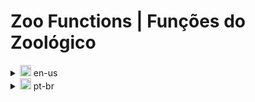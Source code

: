 # Zoo Functions | Funções do Zoológico

<details> 
<summary> <img src="https://hatscripts.github.io/circle-flags/flags/us.svg" width="18"> en-us </summary>

Wellcome! This is an app I developed at the end of my first section at [Trybe](https://www.betrybe.com/), using JavaScript!

### About the project
During the first section, I learned how to use high order functions (HOFs), tests using jest and everything about JavaScript. In order to put into practice all the concepts learned, this project was proposed: an app that can be used to process the database in order to return the correct information depending on the parameters, at the same time, before develop some of the functionalities I had to code the tests using Jest, to make a Test Driven Development (TDD).

</details>

<details> 
<summary > <img src="https://hatscripts.github.io/circle-flags/flags/br.svg" width="18"> pt-br </summary>

Boas vindas! Essa é uma aplicação de dungeons and dragons que desenvolvi durante o meu primeiro módulo na [Trybe](https://www.betrybe.com/), utilizando JavaScript!

### Sobre o projeto
Durante o primeiro módulo, foram ensinadas as High Order Functions (HOFs), os testes usando Jest e tudo sobre Javascript. A fim de colocar em prática todos os conceitos aprendidos até então, foi proposto esse projeto: uma aplicação que processa um banco de dados a fim de retornar as informações corretas dependendo dos parâmetros, ao mesmo tempo, antes de desenvolver algumas das funcionalidades, precisei desenvolver os tests usando Jest, para fazer um desenvolvimento direcionado por testes(DDT).
